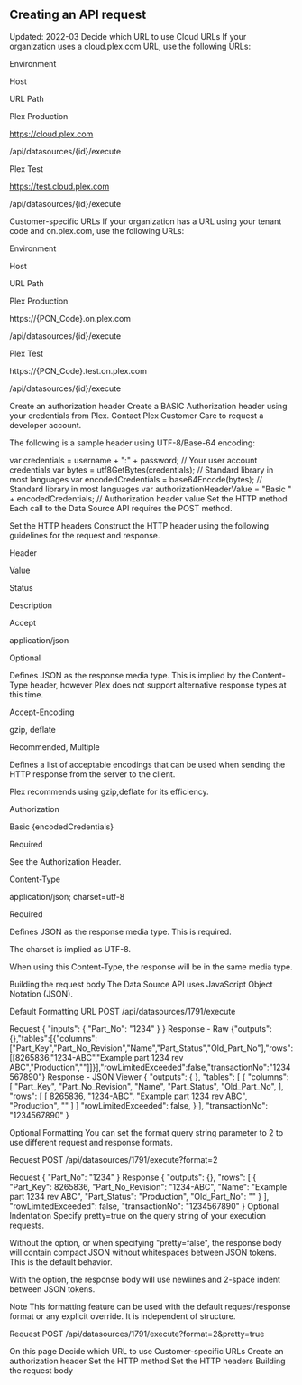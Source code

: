 ## Creating an API request
Updated: 2022-03
Decide which URL to use
Cloud URLs
If your organization uses a cloud.plex.com URL, use the following URLs:

Environment

Host

URL Path

Plex Production

https://cloud.plex.com

/api/datasources/{id}/execute

Plex Test

https://test.cloud.plex.com

/api/datasources/{id}/execute

Customer-specific URLs
If your organization has a URL using your tenant code and on.plex.com, use the following URLs:

Environment

Host

URL Path

Plex Production

https://{PCN_Code}.on.plex.com

/api/datasources/{id}/execute

Plex Test

https://{PCN_Code}.test.on.plex.com

/api/datasources/{id}/execute

Create an authorization header
Create a BASIC Authorization header using your credentials from Plex. Contact Plex Customer Care to request a developer account.

The following is a sample header using UTF-8/Base-64 encoding:

var credentials = username + ":" + password;                  // Your user account credentials
var bytes = utf8GetBytes(credentials);                        // Standard library in most languages
var encodedCredentials = base64Encode(bytes);                 // Standard library in most languages
var authorizationHeaderValue = "Basic " + encodedCredentials; // Authorization header value
Set the HTTP method
Each call to the Data Source API requires the POST method.

Set the HTTP headers
Construct the HTTP header using the following guidelines for the request and response.

Header

Value

Status

Description

Accept

application/json

Optional

Defines JSON as the response media type. This is implied by the Content-Type header, however Plex does not support alternative response types at this time.

Accept-Encoding

gzip, deflate

Recommended, Multiple

Defines a list of acceptable encodings that can be used when sending the HTTP response from the server to the client.

Plex recommends using gzip,deflate for its efficiency.

Authorization

Basic {encodedCredentials}

Required

See the Authorization Header.

Content-Type

application/json; charset=utf-8

Required

Defines JSON as the response media type. This is required.

The charset is implied as UTF-8.

When using this Content-Type, the response will be in the same media type.

Building the request body
The Data Source API uses JavaScript Object Notation (JSON).

Default Formatting
URL
POST /api/datasources/1791/execute

Request
{
  "inputs": {
    "Part_No": "1234"
  }
}
Response - Raw
{"outputs":{},"tables":[{"columns":["Part_Key","Part_No_Revision","Name","Part_Status","Old_Part_No"],"rows":[[8265836,"1234-ABC","Example part 1234 rev ABC","Production",""]]}],"rowLimitedExceeded":false,"transactionNo":"1234567890"}
Response - JSON Viewer
       {
  "outputs": { },
  "tables": [
    {
      "columns": [
        "Part_Key",
        "Part_No_Revision",
        "Name",
        "Part_Status",
        "Old_Part_No",
      ],
      "rows": [
        [
          8265836,
          "1234-ABC",
          "Example part 1234 rev ABC",
          "Production",
          ""
        ]
      ]
      "rowLimitedExceeded": false,
    }
  ],
  "transactionNo": "1234567890"
}
    
Optional Formatting
You can set the format query string parameter to 2 to use different request and response formats.

Request
POST /api/datasources/1791/execute?format=2

Request
 {
  "Part_No": "1234"
}
Response
{
  "outputs": {},
  "rows": [
    {
      "Part_Key": 8265836,
      "Part_No_Revision": "1234-ABC",
      "Name": "Example part 1234 rev ABC",
      "Part_Status": "Production",
      "Old_Part_No": ""
    }
  ],
  "rowLimitedExceeded": false,
  "transactionNo": "1234567890"
}
Optional Indentation
Specify pretty=true on the query string of your execution requests.

Without the option, or when specifying "pretty=false", the response body will contain compact JSON without whitespaces between JSON tokens. This is the default behavior.

With the option, the response body will use newlines and 2-space indent between JSON tokens.

Note
This formatting feature can be used with the default request/response format or any explicit override. It is independent of structure.

Request
POST /api/datasources/1791/execute?format=2&pretty=true

On this page
Decide which URL to use
Customer-specific URLs
Create an authorization header
Set the HTTP method
Set the HTTP headers
Building the request body
